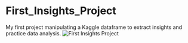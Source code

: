 # First_Insights_Project
My first project manipulating a Kaggle dataframe to extract insights and practice data analysis.
![First Insights Project](https://user-images.githubusercontent.com/102270053/186957178-5e591137-5bfd-4c81-9901-82ebed5cd469.png)
